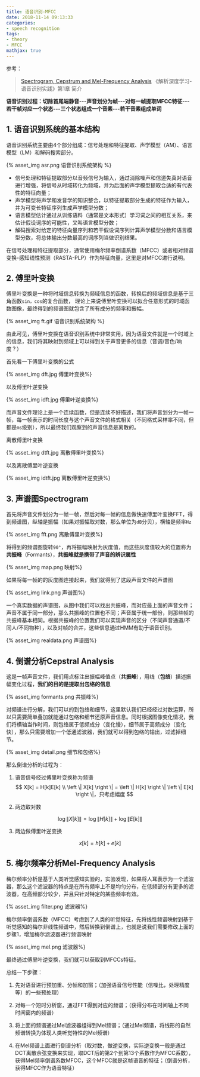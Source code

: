 ```yaml
---
title: 语音识别-MFCC
date: 2018-11-14 09:13:33
categories:
- speech recognition
tags:
- theory
- MFCC
mathjax: true
---
```


参考：

> [Spectrogram, Cepstrum and Mel-Frequency Analysis](http://www.speech.cs.cmu.edu/15-492/slides/03_mfcc.pdf)
> 《解析深度学习-语音识别实践》第1章 简介

**语音识别过程：切除首尾端静音---声音划分为帧---对每一帧提取MFCC特征---若干帧对应一个状态---三个状态组成一个音素---若干音素组成单词**

## 1. 语音识别系统的基本结构

语音识别系统主要由4个部分组成：信号处理和特征提取、声学模型（AM）、语言模型（LM）和解码搜索部分。

{% asset_img asr.png 语音识别系统架构 %}

* 信号处理和特征提取部分以音频信号为输入，通过消除噪声和信道失真对语音进行增强，将信号从时域转化为频域，并为后面的声学模型提取合适的有代表性的特征向量；
* 声学模型将声学和发音学的知识整合，以特征提取部分生成的特征作为输入，并为可变长特征序列生成声学模型分数；
* 语言模型估计通过从训练语料（通常是文本形式）学习词之间的相互关系，来估计假设词序的可能性，又叫语言模型分数；
* 解码搜索对给定的特征向量序列和若干假设词序列计算声学模型分数和语言模型分数，将总体输出分数最高的词序列当做识别结果。

在信号处理和特征提取部分，通常使用梅尔频率倒谱系数（MFCC）或者相对频谱变换-感知线性预测（RASTA-PLP）作为特征向量，这里是对MFCC进行说明。

<!-- more -->

## 2. 傅里叶变换

傅里叶变换是一种将时域信息转换为频域信息的函数，转换后的频域信息是基于三角函数`sin，cos`的复合函数，
理论上来说傅里叶变换可以拟合任意形式的时域函数图像，最终得到的频谱图就包含了所有成分的频率和振幅。

<!-- ![](2018-11-14-语音识别-MFCC/ft.gif) -->
{% asset_img ft.gif 语音识别系统架构 %}

由此可见，傅里叶变换在语音识别系统中非常实用，因为语音文件就是一个时域上的信息，我们将其映射到频域上可以得到关于声音更多的信息（音调/音色/响度？）

首先看一下傅里叶变换的公式

{% asset_img dft.jpg 傅里叶变换%}

以及傅里叶逆变换

{% asset_img idft.jpg 傅里叶逆变换%}

而声音文件理论上是一个连续函数，但是连续不好描述，我们将声音划分为一帧一帧，每一帧表示的时间长度与这个声音文件的格式相关（不同格式采样率不同，但都是`ms`级别），所以最终我们观察到的声音信息是离散的。

离散傅里叶变换

{% asset_img dtft.jpg 离散傅里叶变换%}

以及离散傅里叶逆变换

{% asset_img idtft.jpg 离散傅里叶逆变换%}

## 3. 声谱图Spectrogram

首先将声音文件划分为一帧一帧，然后对每一帧的信息做快速傅里叶变换FFT，得到频谱图，纵轴是振幅（如果对振幅取对数，那么单位为`dB`分贝），横轴是频率`Hz`

{% asset_img fft.png 离散傅里叶变换%}

将得到的频谱图旋转`90°`，再将振幅映射为灰度值，而这些灰度值较大的位置称为**共振峰**（Formants），**共振峰就是携带了声音的辨识属性**

{% asset_img map.png 映射%}

如果将每一帧的的灰度图连接起来，我们就得到了这段声音文件的声谱图

{% asset_img link.png 声谱图%}

一个真实数据的声谱图，从图中我们可以找出共振峰，而对应最上面的声音文件；声音不属于同一部分，那么共振峰的位置也不同；声音属于统一部份，则那些帧的共振峰基本相同。根据共振峰的位置我们可以实现声音的区分（不同声音通道/不同人/不同物种），以及对帧的合并，这些信息通过HMM有助于语音识别。

{% asset_img realdata.png 声谱图%}

## 4. 倒谱分析Cepstral Analysis

这是一帧声音文件，我们用点标注出振幅峰值点（**共振峰**），用线（**包络**）描述振幅变化过程，**我们的目的是提取出包络的信息**

{% asset_img formants.png 共振峰%}

对频谱进行分解，我们可以的到包络和细节，这里默认我们已经经过对数运算，所以只需要简单叠加就能通过包络和细节还原声音信息。同时根据图像变化情况，我们将横轴当作时间，则包络属于低频成分（变化慢），细节属于高频成分（变化快），那么只需要增加一个低通滤波器，我们就可以得到包络的输出，过滤掉细节。

{% asset_img detail.png 细节和包络%}

那么倒谱分析的过程为：

1. 语音信号经过傅里叶变换称为频谱
$$
X[k] = H[k]E[k]
\\
\left \| X[k] \right \| = \left \| H[k] \right \| \left \| E[k] \right \|，只考虑幅度
$$

2. 两边取对数

$$
\log{\left \| X[k] \right \|} = \log{\left \| H[k] \right \|} + \log{\left \| E[k] \right \|}
$$

3. 两边做傅里叶逆变换

$$
x[k] = h[k] + e[k]
$$

## 5. 梅尔频率分析Mel-Frequency Analysis

梅尔频率分析是基于人类听觉感知实验的，实验发现，如果将人耳表示为一个滤波器，那么这个滤波器的特点是在所有频率上不是均匀分布，在低频部分有更多的滤波器，在高频部分较少，并且只针对特定的某些频率有效。

{% asset_img filter.png 滤波器%}

梅尔频率倒谱系数（MFCC）考虑到了人类的听觉特征，先将线性频谱映射到基于听觉感知的梅尔非线性频谱中，然后转换到倒谱上，也就是说我们需要修改上面的步骤1，增加梅尔滤波器进行频谱映射

{% asset_img mel.png 滤波器%}

最终通过傅里叶逆变换，我们就可以获取到MFCCs特征。

总结一下步骤：

1. 先对语音进行预加重、分帧和加窗；（加强语音信号性能（信噪比，处理精度等）的一些预处理）

2. 对每一个短时分析窗，通过FFT得到对应的频谱；（获得分布在时间轴上不同时间窗内的频谱）

3. 将上面的频谱通过Mel滤波器组得到Mel频谱；（通过Mel频谱，将线形的自然频谱转换为体现人类听觉特性的Mel频谱）

4. 在Mel频谱上面进行倒谱分析（取对数，做逆变换，实际逆变换一般是通过DCT离散余弦变换来实现，取DCT后的第2个到第13个系数作为MFCC系数），获得Mel频率倒谱系数MFCC，这个MFCC就是这帧语音的特征；（倒谱分析，获得MFCC作为语音特征）

